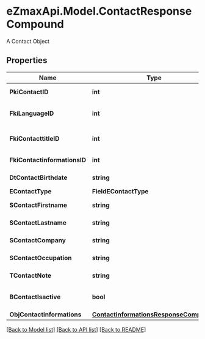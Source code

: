# eZmaxApi.Model.ContactResponseCompound
A Contact Object

## Properties

Name | Type | Description | Notes
------------ | ------------- | ------------- | -------------
**PkiContactID** | **int** | The unique ID of the Contact | 
**FkiLanguageID** | **int** | The unique ID of the Language.  Valid values:  |Value|Description| |-|-| |1|French| |2|English| | 
**FkiContacttitleID** | **int** | The unique ID of the Contacttitle.  Valid values:  |Value|Description| |-|-| |1|Ms.| |2|Mr.| |4|(Blank)| |5|Me (For Notaries)| | 
**FkiContactinformationsID** | **int** | The unique ID of the Contactinformations | 
**DtContactBirthdate** | **string** | The Birth Date of the contact | [optional] 
**EContactType** | **FieldEContactType** |  | 
**SContactFirstname** | **string** | The First name of the contact | 
**SContactLastname** | **string** | The Last name of the contact | 
**SContactCompany** | **string** | The Company name of the contact | [optional] 
**SContactOccupation** | **string** | The occupation of the Contact | [optional] 
**TContactNote** | **string** | The note of the Contact | [optional] 
**BContactIsactive** | **bool** | Whether the contact is active or not | 
**ObjContactinformations** | [**ContactinformationsResponseCompound**](ContactinformationsResponseCompound.md) |  | 

[[Back to Model list]](../README.md#documentation-for-models) [[Back to API list]](../README.md#documentation-for-api-endpoints) [[Back to README]](../README.md)

